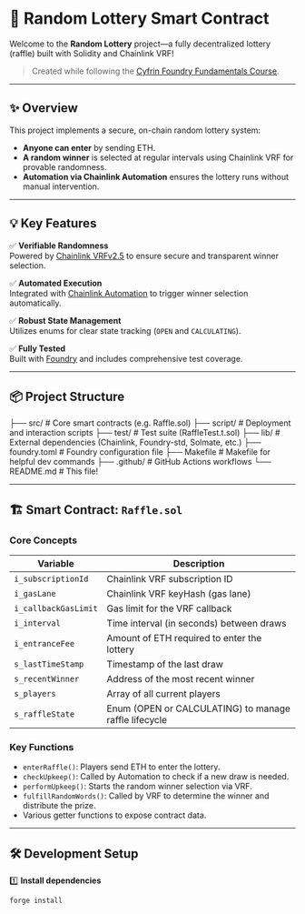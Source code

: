 # 🎰 Random Lottery Smart Contract

Welcome to the **Random Lottery** project—a fully decentralized lottery (raffle) built with Solidity and Chainlink VRF!

> Created while following the [Cyfrin Foundry Fundamentals Course](https://github.com/Cyfrin/foundry-fundamentals-f23).

---

## ✨ Overview

This project implements a secure, on-chain random lottery system:

- **Anyone can enter** by sending ETH.
- **A random winner** is selected at regular intervals using Chainlink VRF for provable randomness.
- **Automation via Chainlink Automation** ensures the lottery runs without manual intervention.

---

## 💡 Key Features

✅ **Verifiable Randomness**  
Powered by [Chainlink VRFv2.5](https://docs.chain.link/docs/vrf/v2-5/) to ensure secure and transparent winner selection.

✅ **Automated Execution**  
Integrated with [Chainlink Automation](https://docs.chain.link/chainlink-automation/introduction/) to trigger winner selection automatically.

✅ **Robust State Management**  
Utilizes enums for clear state tracking (`OPEN` and `CALCULATING`).

✅ **Fully Tested**  
Built with [Foundry](https://book.getfoundry.sh/) and includes comprehensive test coverage.

---

## 📦 Project Structure
├── src/ # Core smart contracts (e.g. Raffle.sol)
├── script/ # Deployment and interaction scripts
├── test/ # Test suite (RaffleTest.t.sol)
├── lib/ # External dependencies (Chainlink, Foundry-std, Solmate, etc.)
├── foundry.toml # Foundry configuration file
├── Makefile # Makefile for helpful dev commands
├── .github/ # GitHub Actions workflows
└── README.md # This file!


---

## 🏗️ Smart Contract: `Raffle.sol`



### Core Concepts

| Variable             | Description                                           |
| -------------------- | ----------------------------------------------------- |
| `i_subscriptionId`   | Chainlink VRF subscription ID                         |
| `i_gasLane`          | Chainlink VRF keyHash (gas lane)                      |
| `i_callbackGasLimit` | Gas limit for the VRF callback                        |
| `i_interval`         | Time interval (in seconds) between draws              |
| `i_entranceFee`      | Amount of ETH required to enter the lottery           |
| `s_lastTimeStamp`    | Timestamp of the last draw                            |
| `s_recentWinner`     | Address of the most recent winner                     |
| `s_players`          | Array of all current players                          |
| `s_raffleState`      | Enum (OPEN or CALCULATING) to manage raffle lifecycle |

### Key Functions

- `enterRaffle()`: Players send ETH to enter the lottery.
- `checkUpkeep()`: Called by Automation to check if a new draw is needed.
- `performUpkeep()`: Starts the random winner selection via VRF.
- `fulfillRandomWords()`: Called by VRF to determine the winner and distribute the prize.
- Various getter functions to expose contract data.

---

## 🛠️ Development Setup

1️⃣ **Install dependencies**

```bash
forge install
